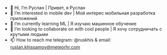 - 👋 Hi, I’m Руслан | Привет, я Руслан
- 👀 I’m interested in mobile dev | Мой интерес мобильная разработка приложений
- 🌱 I’m currently learning ML | Я изучаю машинное обучение
- 💞️ I’m looking to collaborate on with cool people | Я хочу сотрудничать с крутыми людьми 
- 📫 How to reach me telegram: @ruskhis & email: ruslan.khissamov@meteorhr.com
